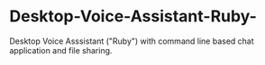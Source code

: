 # Desktop-Voice-Assistant-Ruby-
Desktop Voice Asssistant ("Ruby") with command line based chat application and file sharing.
